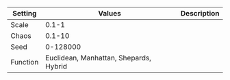 |Setting|Values|Description|
|-------|------|-----------|
|Scale|0.1-1||
|Chaos|0.1-10||
|Seed|0-128000||
|Function|Euclidean, Manhattan, Shepards, Hybrid||
